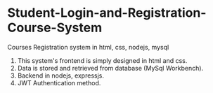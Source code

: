 # Student-Login-and-Registration-Course-System
Courses Registration system in html, css, nodejs, mysql

1. This system's frontend is simply designed in html and css.
2. Data is stored and retrieved from database (MySql Workbench).
3. Backend in nodejs, expressjs.
4. JWT Authentication method.
